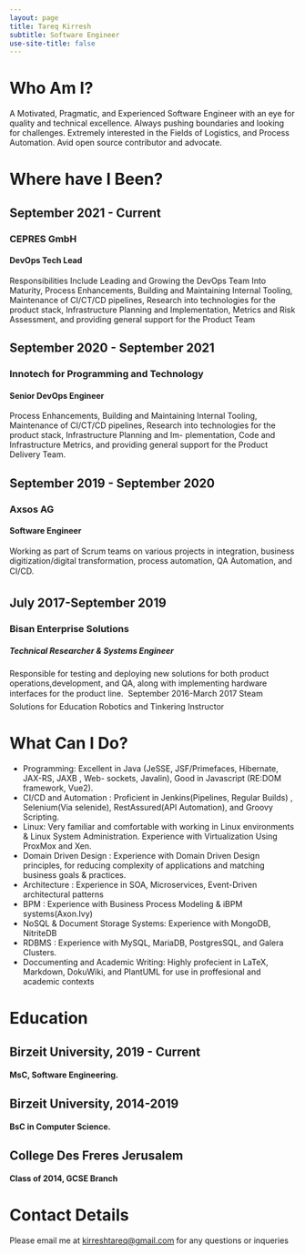 ```yaml
---
layout: page
title: Tareq Kirresh
subtitle: Software Engineer
use-site-title: false
---
```

# Who Am I?
A Motivated, Pragmatic, and Experienced Software Engineer with an eye for quality and technical
excellence. Always pushing boundaries and looking for challenges. Extremely interested in the
Fields of Logistics, and Process Automation. Avid open source contributor and advocate.

# Where have I Been?

## September 2021 - Current
### CEPRES GmbH
#### DevOps Tech Lead


Responsibilities Include Leading and Growing the DevOps Team Into Maturity, Process Enhancements, Building and Maintaining Internal Tooling, Maintenance of CI/CT/CD pipelines, Research into technologies for the product stack, Infrastructure Planning and Implementation, Metrics and Risk Assessment, and providing general support for the Product Team

## September 2020 - September 2021
### Innotech for Programming and Technology
#### Senior DevOps Engineer

Process Enhancements, Building and Maintaining Internal Tooling, Maintenance of CI/CT/CD
pipelines, Research into technologies for the product stack, Infrastructure Planning and Im-
plementation, Code and Infrastructure Metrics, and providing general support for the Product
Delivery Team.

## September 2019 - September 2020
### Axsos AG
#### Software Engineer

Working as part of Scrum teams on various projects in integration, business digitization/digital
transformation, process automation, QA Automation, and CI/CD.

## July 2017-September 2019
### Bisan Enterprise Solutions
##### Technical Researcher & Systems Engineer

Responsible for testing and deploying new solutions for both product operations,development,
and QA, along with implementing hardware interfaces for the product line.
 September 2016-March 2017
Steam Solutions for Education
Robotics and Tinkering Instructor

# What Can I Do?

* Programming: Excellent in Java (JeSSE, JSF/Primefaces, Hibernate, JAX-RS, JAXB , Web-
sockets, Javalin), Good in Javascript (RE:DOM framework, Vue2).
* CI/CD and Automation : Proficient in Jenkins(Pipelines, Regular Builds) , Selenium(Via
selenide), RestAssured(API Automation), and Groovy Scripting.
* Linux: Very familiar and comfortable with working in Linux environments & Linux System
Administration. Experience with Virtualization Using ProxMox and Xen.
* Domain Driven Design : Experience with Domain Driven Design principles, for reducing
complexity of applications and matching business goals & practices.
* Architecture : Experience in SOA, Microservices, Event-Driven architectural patterns
* BPM : Experience with Business Process Modeling & iBPM systems(Axon.Ivy)
* NoSQL & Document Storage Systems: Experience with MongoDB, NitriteDB
* RDBMS : Experience with MySQL, MariaDB, PostgresSQL, and Galera Clusters.
* Doccumenting and Academic Writing: Highly profecient in LaTeX, Markdown, DokuWiki,
and PlantUML for use in proffesional and academic contexts

# Education

## Birzeit University, 2019 - Current
#### MsC, Software Engineering.

## Birzeit University, 2014-2019
#### BsC in Computer Science.

## College Des Freres Jerusalem
#### Class of 2014, GCSE Branch

# Contact Details
Please email me at [kirreshtareq@gmail.com](mailto:kirreshtareq@gmail.com) for any questions or inqueries